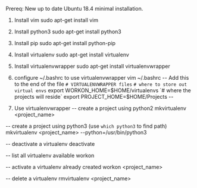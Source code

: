 Prereq: New up to date Ubuntu 18.4 minimal installation.

1. Install vim
sudo apt-get install vim

2. Install python3
sudo apt-get install python3

3. Install pip
sudo apt-get install python-pip

4. Install virtualenv
sudo apt-get install virtualenv

5. Install virtualenvwrapper
sudo apt-get install virtualenvwrapper

6. configure ~/.bashrc to use virtualenvwrapper
vim ~/.bashrc
-- Add this to the end of the file
`# VIRTUALENVWRAPPER files`
`# where to store out virtual envs`
export WORKON_HOME=$HOME/virtualenvs
`# where the projects will reside`
export PROJECT_HOME=$HOME/Projects
--

7. Use virtualenvwrapper
-- create a project using python2
mkvirtualenv <project_name>

-- create a project using python3 (use `which python3` to find path)
mkvirtualenv <project_name> --python=/usr/bin/python3

-- deactivate a virtualenv
deactivate

-- list all virtualenv available
workon

-- activate a virtualenv already created
workon <project_name>

-- delete a virtualenv
rmvirtualenv <project_name>


